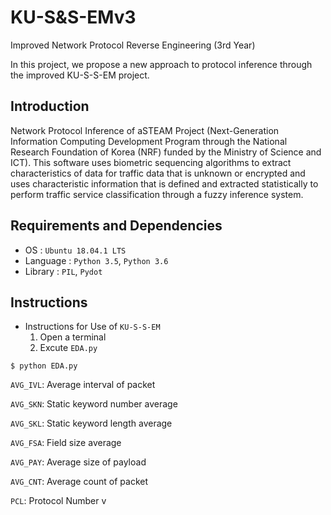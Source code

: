 # KU-S&S-EMv3
Improved Network Protocol Reverse Engineering (3rd Year)

In this project, we propose a new approach to protocol inference through the improved KU-S-S-EM project.

## Introduction
Network Protocol Inference of aSTEAM Project (Next-Generation Information Computing Development Program through the National Research Foundation of Korea (NRF) funded by the Ministry of Science and ICT). 
This software uses biometric sequencing algorithms to extract characteristics of data for traffic data that is unknown or encrypted and uses characteristic information that is defined and extracted statistically to perform traffic service classification through a fuzzy inference system.

## Requirements and Dependencies
* OS : `Ubuntu 18.04.1 LTS`
* Language : `Python 3.5`, `Python 3.6`
* Library : `PIL`, `Pydot`

## Instructions
* Instructions for Use of `KU-S-S-EM`
  1. Open a terminal
  2. Excute `EDA.py`

```shell script
$ python EDA.py
```

`AVG_IVL`: Average interval of packet

`AVG_SKN`: Static keyword number average

`AVG_SKL`: Static keyword length average

`AVG_FSA`: Field size average

`AVG_PAY`: Average size of payload

`AVG_CNT`: Average count of packet

`PCL`: Protocol Number
v
